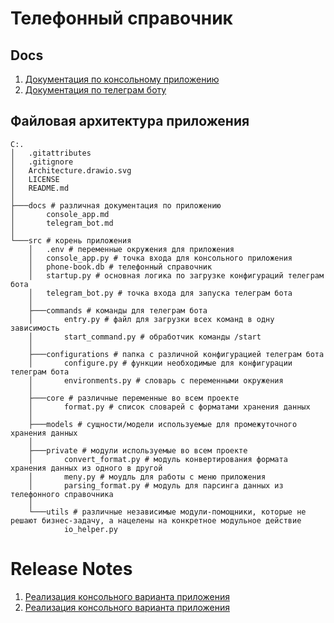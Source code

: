 # Телефонный справочник

## Docs

1. [Документация по консольному приложению](https://github.com/GeekDevTeam/phone-book/blob/main/docs/console_app.md)
2. [Документация по телеграм боту](https://github.com/GeekDevTeam/phone-book/blob/main/docs/telegram_bot.md)

## Файловая архитектура приложения

```
C:.
│   .gitattributes
│   .gitignore
│   Architecture.drawio.svg
│   LICENSE
│   README.md
│
├───docs # различная документация по приложению
│       console_app.md
│       telegram_bot.md
│
└───src # корень приложения
    │   .env # переменные окружения для приложения
    │   console_app.py # точка входа для консольного приложения
    │   phone-book.db # телефонный справочник
    │   startup.py # основная логика по загрузке конфигураций телеграм бота
    │   telegram_bot.py # точка входа для запуска телеграм бота
    │
    ├───commands # команды для телеграм бота
    │       entry.py # файл для загрузки всех команд в одну зависимость
    │       start_command.py # обработчик команды /start
    │
    ├───configurations # папка с различной конфигурацией телеграм бота
    │       configure.py # функции необходимые для конфигурации телеграм бота
    │       environments.py # словарь с переменными окружения
    │
    ├───core # различные переменные во всем проекте 
    │       format.py # список словарей с форматами хранения данных 
    │
    ├───models # сущности/модели используемые для промежуточного хранения данных 
    │
    ├───private # модули используемые во всем проекте
    │       convert_format.py # модуль конвертирования формата хранения данных из одного в другой
    │       meny.py # моудль для работы с меню приложения
    │       parsing_format.py # модуль для парсинга данных из телефонного справочника
    │
    └───utils # различные независимые модули-помощники, которые не решают бизнес-задачу, а нацелены на конкретное модульное действие
            io_helper.py
```

# Release Notes

1. [Реализация консольного варианта приложения](https://github.com/GeekDevTeam/phone-book/releases/tag/v1.0.0)
2. [Реализация консольного варианта приложения](https://github.com/GeekDevTeam/phone-book/releases/tag/v1.1.0)

